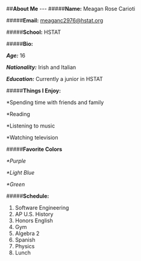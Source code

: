 ##**About Me** ---
#####**Name:** Meagan Rose Carioti

#####**Email:** meaganc2976@hstat.org

#####**School:** HSTAT

#####**Bio:**  

  _**Age:**_ 16 

  _**Nationality:**_ Irish and Italian

  _**Education:**_ Currently a junior in HSTAT



#####**Things I Enjoy:** 


*Spending time with friends and family


*Reading


*Listening to music


*Watching television


#####**Favorite Colors**


_*Purple_


_*Light Blue_


_*Green_

#####**Schedule:**
1. Software Engineering
2. AP U.S. History 
3. Honors English
4. Gym
5. Algebra 2
6. Spanish
7. Physics
8. Lunch
